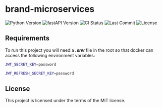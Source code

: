# brand-microservices

![Python Version](https://img.shields.io/badge/python-v3.11-blue)
![fastAPI Version](https://img.shields.io/badge/fastapi-v0.89.1-blue)
![CI Status](https://github.com/duo-dinamico/brand-microservices/actions/workflows/brand_microservices_ci.yml/badge.svg)
![Last Commit](https://img.shields.io/github/last-commit/duo-dinamico/brand-microservices)
![License](https://img.shields.io/github/license/duo-dinamico/brand-microservices)

## Requirements

To run this project you will need a **_.env_** file in the root so that docker can access the following environment variables:

```bash
JWT_SECRET_KEY=password
```

```bash
JWT_REFRESH_SECRET_KEY=password
```

## License

This project is licensed under the terms of the MIT license.
